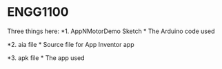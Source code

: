 # ENGG1100

Three things here:
*1. AppNMotorDemo Sketch
    * The Arduino code used
   
*2. aia file
    * Source file for App Inventor app
    
*3. apk file
    * The app used
